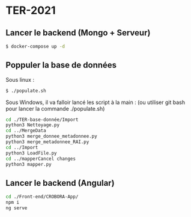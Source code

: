 # TER-2021

## Lancer le backend (Mongo + Serveur)

```bash
$ docker-compose up -d
``` 

## Poppuler la base de données
Sous linux : 
```bash
$ ./populate.sh
```

Sous Windows, il va falloir lancé les script à la main : (ou utiliser git bash pour lancer la commande ./populate.sh)

```bash
cd ./TER-base-donnée/Import
python3 Nettoyage.py
cd ../MergeData
python3 merge_donnee_metadonnee.py
python3 merge_metadonnee_RAI.py
cd ../Import
python3 LoadFile.py
cd ../mapperCancel changes
python3 mapper.py 
```

## Lancer le backend (Angular)

```bash
cd ./Front-end/CROBORA-App/
npm i
ng serve
```
